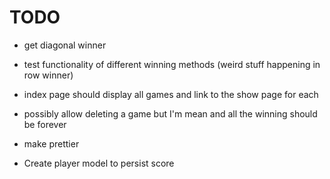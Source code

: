 # TODO
* get diagonal winner
* test functionality of different winning methods (weird stuff happening in row winner)
* index page should display all games and link to the show page for each
* possibly allow deleting a game but I'm mean and all the winning should be forever
* make prettier



* Create player model to persist score
